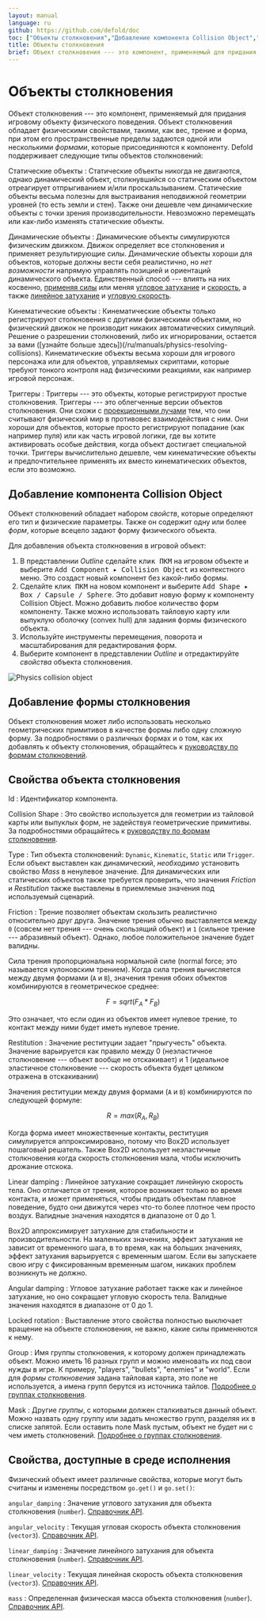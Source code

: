 ```yaml
---
layout: manual
language: ru
github: https://github.com/defold/doc
toc: ["Объекты столкновения","Добавление компонента Collision Object","Добавление формы столкновения","Свойства объекта столкновения","Свойства, доступные в среде исполнения"]
title: Объекты столкновения
brief: Объект столкновения --- это компонент, применяемый для придания игровому объекту физического поведения. Объект столкновения обладает физическими свойствами и формой в пространстве.
---
```


# Объекты столкновения

Объект столкновения --- это компонент, применяемый для придания игровому объекту физического поведения. Объект столкновения обладает физическими свойствами, такими, как вес, трение и форма, при этом его пространственные пределы задаются одной или несколькими _формами_, которые присоединяются к компоненту. Defold поддерживает следующие типы объектов столкновений:

Статические объекты
: Статические объекты никогда не двигаются, однако динамический объект, столкнувшийся со статическим объектом отреагирует отпрыгиванием и/или проскальзыванием. Статические объекты весьма полезны для выстраивания неподвижной геометрии уровней (то есть земли и стен). Также они дешевле чем динамические объекты с точки зрения производительности. Невозможно перемещать или как-либо изменять статические объекты.

Динамические объекты
: Динамические объекты симулируются физическим движком. Движок определяет все столкновения и применяет результирующие силы. Динамические объекты хороши для объектов, которые должны вести себя реалистично, но *нет возможности* напрямую управлять позицией и ориентаций динамического объекта. Единственный способ --- влиять на них косвенно, [применяя силы](/ref/physics/#apply_force) или меняя [угловое затухание](/ref/stable/physics/#angular_damping) и [скорость](/ref/stable/physics/#linear_velocity), а также [линейное затухание](/ref/stable/physics/#linear_damping) и [угловую скорость](/ref/stable/physics/#angular_velocity).

Кинематические объекты
: Кинематические объекты только регистрируют столкновения с другими физическими объектами, но физический движок не производит никаких автоматических симуляций. Решение о разрешении столкновений, либо их игнорировании, остается за вами ([узнайте больше здесь])(/ru/manuals/physics-resolving-collisions). Кинематические объекты весьма хороши для игрового персонажа или для объектов, управляемых скриптами, которые требуют тонкого контроля над физическими реакциями, как например игровой персонаж.

Триггеры
: Триггеры --- это объекты, которые регистрируют простые столкновения. Триггеры --- это облегченные версии объектов столкновения. Они схожи с [проекционными лучами](/manuals/physics-ray-cast) тем, что они считывают физический мир в противовес взаимодействия с ним. Они хороши для объектов, которые просто регистрируют попадание (как например пуля) или как часть игровой логики, где вы хотите активировать особые действия, когда объект достигает специальной точки. Триггеры вычислительно дешевле, чем кинематические объекты и предпочтительнее применять их вместо кинематических объектов, если это возможно.


## Добавление компонента Collision Object

Объект столкновений обладает набором *свойств*, которые определяют его тип и физические параметры. Также он содержит одну или более *форм*, которые всецело задают форму физического объекта.

Для добавления объекта столкновения в игровой объект:

1. В представлении *Outline* сделайте <kbd>клик ПКМ</kbd> на игровом объекте и выберите <kbd>Add Component ▸ Collision Object</kbd> из контекстного меню. Это создаст новый компонент без какой-либо формы.
2. Сделайте <kbd>клик ПКМ</kbd> на новом компонент и выберите <kbd>Add Shape ▸ Box / Capsule / Sphere</kbd>. Это добавит новую форму к компоненту Collision Object. Можно добавить любое количество форм компоненту. Также можно использовать тайловую карту или выпуклую оболочку (convex hull) для задания формы физического объекта.
3. Используйте инструменты перемещения, поворота и масштабирования для редактирования форм.
4. Выберите компонент в представлении *Outline* и отредактируйте *свойства* объекта столкновения.

![Physics collision object](/manuals/images/physics/collision_object.png)


## Добавление формы столкновения

Объект столкновения может либо использовать несколько геометрических примитивов в качестве формы либо одну сложную форму. За подробностями о различных формах и о том, как их добавлять к объекту столкновения, обращайтесь к [руководству по формам столкновений](/ru/manuals/physics-shapes).


## Свойства объекта столкновения

Id
: Идентификатор компонента.

Collision Shape
: Это свойство используется для геометрии из тайловой карты или выпуклых форм, не задействуя геометрические примитивы. За подробностями обращайтесь к [руководству по формам столкновения](/ru/manuals/physics-shapes).

Type
: Тип объекта столкновений: `Dynamic`, `Kinematic`, `Static` или `Trigger`. Если объект выставлен как динамический, _необходимо_ установить свойство *Mass* в ненулевое значение. Для динамических или статических объектов также требуется проверить, что значения *Friction* и *Restitution* также выставлены в приемлемые значения под используемый сценарий.

Friction
: Трение позволяет объектам скользить реалистично относительно друг друга. Значение трения обычно выставляется между `0` (совсем нет трения --- очень скользящий объект) и `1` (сильное трение --- абразивный объект). Однако, любое положительное значение будет валидны.

  Сила трения пропорциональна нормальной силе (normal force; это называется кулоновским трением). Когда сила трения вычисляется между двумя формами (`A` и `B`), значения трения обоих объектов комбинируются в геометрическое среднее:

$$
  F = sqrt( F_A * F_B )
$$

  Это означает, что если один из объектов имеет нулевое трение, то контакт между ними будет иметь нулевое трение.

Restitution
: Значение реституции задает "прыгучесть" объекта. Значение варьируется как правило между 0 (неэластичное столкновение --- объект вообще не отскакивает) и 1 (идеальное эластичное столкновение --- скорость объекта будет целиком отражена в отскакивании)

  Значения реституции между двумя формами (`A` и `B`) комбинируются по следующей формуле:

$$
  R = max( R_A, R_B )
$$

  Когда форма имеет множественные контакты, реституция симулируется аппроксимировано, потому что Box2D использует пошаговый решатель. Также Box2D использует неэластичные столкновения когда скорость столкновения мала, чтобы исключить дрожание отскока.

Linear damping
: Линейное затухание сокращает линейную скорость тела. Оно отличается от трения, которое возникает только во время контакта, и может применяться, чтобы придать объектам плавное поведение, будто они движутся через что-то более плотное чем просто воздух. Валидные значения находятся в диапазоне от 0 до 1.

  Box2D аппроксимирует затухание для стабильности и производительности. На маленьких значениях, эффект затухания не зависит от временного шага, в то время, как на больших значениях, эффект затухания варьируется с временным шагом. Если вы запускаете свою игру с фиксированным временным шагом, никаких проблем возникнуть не должно.

Angular damping
: Угловое затухание работает также как и линейное затухание, но оно сокращает угловую скорость тела. Валидные значения находятся в диапазоне от 0 до 1.

Locked rotation
: Выставление этого свойства полностью выключает вращение на объекте столкновения, не важно, какие силы применяются к нему.

Group
: Имя группы столкновения, к которому должен принадлежать объект. Можно иметь 16 разных групп и можно именовать их под свои нужды в игре. К примеру,  "players", "bullets", "enemies" и "world". Если для *формы столкновения* задана тайловая карта, это поле не используется, а имена групп берутся из источника тайлов. [Подробнее о группах столкновения](/ru/manuals/physics-groups).

Mask
: Другие _группы_, с которыми должен сталкиваться данный объект. Можно назвать одну группу или задать множество групп, разделяя их в списке запятой. Если оставить поле Mask пустым, объект не будет ни с чем иметь столкновений. [Подробнее о группах столкновения](/ru/manuals/physics-groups).


## Свойства, доступные в среде исполнения

Физический объект имеет различные свойства, которые могут быть считаны и изменены посредством `go.get()` и `go.set()`:

`angular_damping`
: Значение углового затухания для объекта столкновения (`number`). [Справочник API](/ref/physics/#angular_damping).

`angular_velocity`
: Текущая угловая скорость объекта столкновения (`vector3`). [Справочник API](/ref/physics/#angular_velocity).

`linear_damping`
: Значение линейного затухания для объекта столкновения (`number`). [Справочник API](/ref/physics/#linear_damping).

`linear_velocity`
: Текущая линейная скорость объекта столкновения (`vector3`). [Справочник API](/ref/physics/#linear_velocity).

`mass`
: Определенная физическая масса объекта столкновения (`number`). [Справочник API](/ref/physics/#mass).
